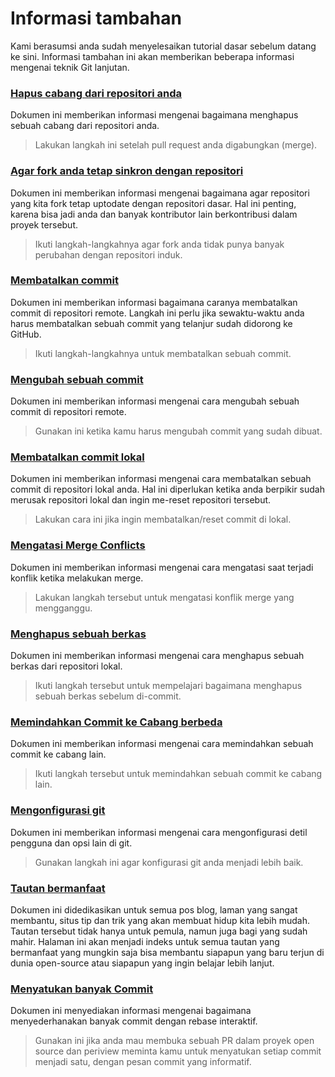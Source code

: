 # Informasi tambahan

Kami berasumsi anda sudah menyelesaikan tutorial dasar sebelum datang ke sini. Informasi tambahan ini akan memberikan beberapa informasi mengenai teknik Git lanjutan.

### [Hapus cabang dari repositori anda](removing-branch-from-your-repository.md)
Dokumen ini memberikan informasi mengenai bagaimana menghapus sebuah cabang dari repositori anda.
> Lakukan langkah ini setelah pull request anda digabungkan (merge).

### [Agar fork anda tetap sinkron dengan repositori](keeping-your-fork-synced-with-this-repository.md)
Dokumen ini memberikan informasi mengenai bagaimana agar repositori yang kita fork tetap uptodate dengan repositori dasar. Hal ini penting, karena bisa jadi anda dan banyak kontributor lain berkontribusi dalam proyek tersebut.
> Ikuti langkah-langkahnya agar fork anda tidak punya banyak perubahan dengan repositori induk.

### [Membatalkan commit](reverting-a-commit.md)
Dokumen ini memberikan informasi bagaimana caranya membatalkan commit di repositori remote. Langkah ini perlu jika sewaktu-waktu anda harus membatalkan sebuah commit yang telanjur sudah didorong ke GitHub.
> Ikuti langkah-langkahnya untuk membatalkan sebuah commit.

### [Mengubah sebuah commit](amending-a-commit.md)
Dokumen ini memberikan informasi mengenai cara mengubah sebuah commit di repositori remote.
> Gunakan ini ketika kamu harus mengubah commit yang sudah dibuat.

### [Membatalkan commit lokal](undoing-a-commit.md)
Dokumen ini memberikan informasi mengenai cara membatalkan sebuah commit di repositori lokal anda. Hal ini diperlukan ketika anda berpikir sudah merusak repositori lokal dan ingin me-reset repositori tersebut.
> Lakukan cara ini jika ingin membatalkan/reset commit di lokal.

### [Mengatasi Merge Conflicts](resolving-merge-conflicts.md)
Dokumen ini memberikan informasi mengenai cara mengatasi saat terjadi konflik ketika melakukan merge.
> Lakukan langkah tersebut untuk mengatasi konflik merge yang mengganggu.

### [Menghapus sebuah berkas](removing-a-file.md)
Dokumen ini memberikan informasi mengenai cara menghapus sebuah berkas dari repositori lokal.
> Ikuti langkah tersebut untuk mempelajari bagaimana menghapus sebuah berkas sebelum di-commit.

### [Memindahkan Commit ke Cabang berbeda](moving-a-commit-to-a-different-branch.md)
Dokumen ini memberikan informasi mengenai cara memindahkan sebuah commit ke cabang lain.
> Ikuti langkah tersebut untuk memindahkan sebuah commit ke cabang lain.

### [Mengonfigurasi git](configuring-git.md)
Dokumen ini memberikan informasi mengenai cara mengonfigurasi detil pengguna dan opsi lain di git.
> Gunakan langkah ini agar konfigurasi git anda menjadi lebih baik.

### [Tautan bermanfaat](Useful-links-for-further-learning.md)
Dokumen ini didedikasikan untuk semua pos blog, laman yang sangat membantu, situs tip dan trik yang akan membuat hidup kita lebih mudah. Tautan tersebut tidak hanya untuk pemula, namun juga bagi yang sudah mahir. Halaman ini akan menjadi indeks untuk semua tautan yang bermanfaat yang mungkin saja bisa membantu siapapun yang baru terjun di dunia open-source atau siapapun yang ingin belajar lebih lanjut.

### [Menyatukan banyak Commit](squashing-commits.md)
Dokumen ini menyediakan informasi mengenai bagaimana menyederhanakan banyak commit dengan rebase interaktif.
> Gunakan ini jika anda mau membuka sebuah PR dalam proyek open source dan periview meminta kamu untuk menyatukan setiap commit menjadi satu, dengan pesan commit yang informatif.
